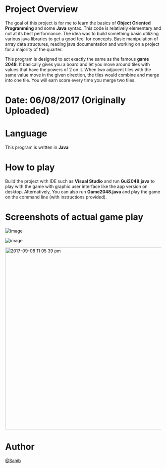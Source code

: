 # Project Overview
The goal of this project is for me to learn the basics of **Object Oriented Programming** and some **Java** syntax.
This code is relatively elementary and not at its best performance. The idea was to build something basic utilizing various java libraries to get a good feel for concepts. Basic manipulation of array data structures, reading java documentation and working on a project for a majority of the quarter.

This program is designed to act exactly the same as the famous **game 2048**. 
It basically gives you a board and let you move around tiles with values that have the powers of 2 on it.
When two adjacent tiles with the same value move in the given direction, the tiles would combine and merge into one tile. 
You will earn score every time you merge two tiles. 


# Date: 06/08/2017 (Originally Uploaded)


# Language

This program is written in **Java**
  

# How to play 
  Build the project with IDE such as **Visual Studio** and run **Gui2048.java** to play with the game with graphic user interface like the app version on desktop.
  Alternatively, You can also run **Game2048.java** and play the game on the command line (with instructions provided).

# Screenshots of actual game play 

![image](https://user-images.githubusercontent.com/19476654/30238361-0fd55164-94fb-11e7-867a-882d70c5508a.png)

![image](https://user-images.githubusercontent.com/19476654/30238365-2769e75e-94fb-11e7-9432-b723e2b806f8.png)

<img width="585" alt="2017-09-08 11 05 39 pm" src="https://user-images.githubusercontent.com/19476654/30238366-2b70f2a2-94fb-11e7-8db8-a039dd07e4b4.png">

# Author 
[@Sahib](https://www.linkedin.com/in/sahibathwal/)
